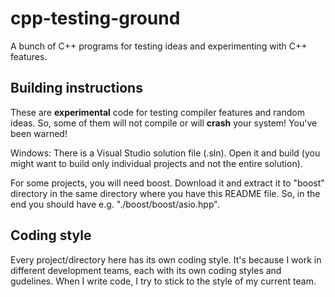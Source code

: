cpp-testing-ground
====================

A bunch of C++ programs for testing ideas and experimenting with C++ features.

Building instructions
-----------------------

These are <b>experimental</b> code for testing compiler features and random ideas. So, some of them will not compile or will <b>crash</b> your system! You've been warned!

Windows: There is a Visual Studio solution file (.sln). Open it and build (you might want to build only individual projects and not the entire solution).

For some projects, you will need boost. Download it and extract it to "boost" directory in the same directory where you have this README file.
So, in the end you should have e.g. "./boost/boost/asio.hpp".

Coding style
-------------

Every project/directory here has its own coding style. It's because I work in different development
teams, each with its own coding styles and gudelines. When I write code, I try to stick to
the style of my current team.
